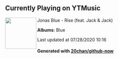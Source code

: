 ## Currently Playing on YTMusic

[<img align="left" width="100" src="https://lh3.googleusercontent.com/358VKElmVdAaa_-nruzxHhz3bBE1GGtRM_EjfOeNOakV_s4u0ot2PvFxhPAzmQuD9-j66T7M8pevKaYC">](https://music.youtube.com/channel/UC9TtDYU2xYw98fHJS2l6Egw)

Jonas Blue - Rise (feat. Jack & Jack)

**Albums**: Blue

Last updated at 07/28/2020 10:16

#### Generated with [20chan/github-now](https://github.com/20chan/github-now)


<!--
**20chan/20chan** is a ✨ _special_ ✨ repository because its `README.md` (this file) appears on your GitHub profile.

Here are some ideas to get you started:

- 🔭 I’m currently working on ...
- 🌱 I’m currently learning ...
- 👯 I’m looking to collaborate on ...
- 🤔 I’m looking for help with ...
- 💬 Ask me about ...
- 📫 How to reach me: ...
- 😄 Pronouns: ...
- ⚡ Fun fact: ...
-->
